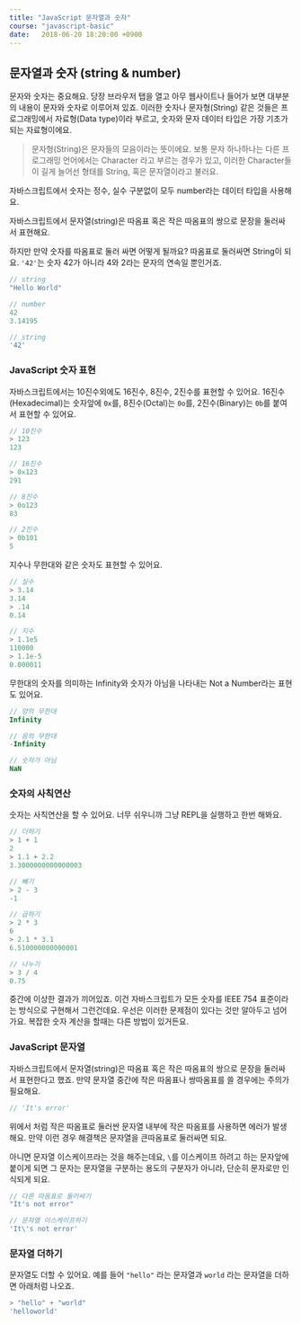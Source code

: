 ```yaml
---
title: "JavaScript 문자열과 숫자"
course: "javascript-basic"
date:   2018-06-20 18:20:00 +0900
---
```




## 문자열과 숫자 (string & number)

문자와 숫자는 중요해요. 당장 브라우저 탭을 열고 아무 웹사이트나 들어가 보면 대부분의 내용이 문자와 숫자로 이루어져 있죠. 이러한 숫자나 문자형(String) 같은 것들은 프로그래밍에서 자료형(Data type)이라 부르고, 숫자와 문자 데이터 타입은 가장 기초가 되는 자료형이에요.

> 문자형(String)은 문자들의 모음이라는 뜻이에요. 보통 문자 하나하나는 다른 프로그래밍 언어에서는 Character 라고 부르는 경우가 있고, 이러한 Character들이 길게 늘어선 형태를 String, 혹은 문자열이라고 불러요.



자바스크립트에서 숫자는 정수, 실수 구분없이 모두 number라는 데이터 타입을 사용해요.

자바스크립트에서 문자열(string)은 따옴표 혹은 작은 따옴표의 쌍으로 문장을 둘러싸서 표현해요.

하지만 만약 숫자를 따옴표로 둘러 싸면 어떻게 될까요? 따옴표로 둘러싸면 String이 되요. `'42'`는 숫자 42가 아니라 4와 2라는 문자의 연속일 뿐인거죠.

```js
// string
"Hello World"

// number
42
3.14195

// string
'42'
```



### JavaScript 숫자 표현

자바스크립트에서는 10진수외에도 16진수, 8진수, 2진수를 표현할 수 있어요. 16진수(Hexadecimal)는 숫자앞에 `0x`를, 8진수(Octal)는 `0o`를, 2진수(Binary)는 `0b`를 붙여서 표현할 수 있어요.

```js
// 10진수
> 123
123

// 16진수
> 0x123
291

// 8진수
> 0o123
83

// 2진수
> 0b101
5
```



지수나 무한대와 같은 숫자도 표현할 수 있어요.

```js
// 실수
> 3.14
3.14
> .14
0.14

// 지수
> 1.1e5
110000
> 1.1e-5
0.000011
```



무한대의 숫자를 의미하는 Infinity와 숫자가 아님을 나타내는 Not a Number라는 표현도 있어요.

```js
// 양의 무한대
Infinity

// 음의 무한대
-Infinity

// 숫자가 아님
NaN
```



### 숫자의 사칙연산

숫자는 사칙연산을 할 수 있어요. 너무 쉬우니까 그냥 REPL을 실행하고 한번 해봐요.

```js
// 더하기
> 1 + 1
2
> 1.1 + 2.2
3.3000000000000003

// 빼기
> 2 - 3
-1

// 곱하기
> 2 * 3
6
> 2.1 * 3.1
6.510000000000001

// 나누기
> 3 / 4
0.75
```

중간에 이상한 결과가 끼어있죠. 이건 자바스크립트가 모든 숫자를 IEEE 754 표준이라는 방식으로 구현해서 그런건데요. 우선은 이러한 문제점이 있다는 것만 알아두고 넘어가요. 복잡한 숫자 계산을 할때는 다른 방법이 있거든요.



### JavaScript 문자열

자바스크립트에서 문자열(string)은 따옴표 혹은 작은 따옴표의 쌍으로 문장을 둘러싸서 표현한다고 했죠. 만약 문자열 중간에 작은 따옴표나 쌍따옴표를 쓸 경우에는 주의가 필요해요.

```js
// 'It's error'
```

위에서 처럼 작은 따옴표로 둘러싼 문자열 내부에 작은 따옴표를 사용하면 에러가 발생해요. 만약 이런 경우 해결책은 문자열을 큰따옴표로 둘러싸면 되요.

아니면 문자열 이스케이프라는 것을 해주는데요, `\`를 이스케이프 하려고 하는 문자앞에 붙이게 되면 그 문자는 문자열을 구분하는 용도의 구분자가 아니라, 단순히 문자로만 인식되게 되요.

```js
// 다른 따옴표로 둘러싸기
"It's not error"

// 문자열 이스케이프하기
'It\'s not error'
```



### 문자열 더하기

문자열도 더할 수 있어요. 예를 들어 `"hello"` 라는 문자열과  `world` 라는 문자열을 더하면 아래처럼 나오죠.

```js
> "hello" + "world"
'helloworld'
```

